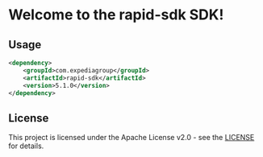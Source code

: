 # Welcome to the rapid-sdk SDK!

## Usage
```xml
<dependency>
    <groupId>com.expediagroup</groupId>
    <artifactId>rapid-sdk</artifactId>
    <version>5.1.0</version>
</dependency>
```

## License

This project is licensed under the Apache License v2.0 - see the [LICENSE](LICENSE) for details.
